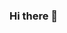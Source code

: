 ### Hi there 👋

<!--
**Blockyshoe/Blockyshoe** is a ✨ _special_ ✨ repository because its `README.md` (this file) appears on your GitHub profile.

Here are some ideas to get you started:

- 🔭 I’m currently working on ...
- 🌱 I’m currently learning Coding
- 💬 Ask me about Project Goals
- 📫 How to reach me: Discord: Blockyshoe#8136
- ⚡ Fun fact: I make Videos on Fri. to Sun.
-->
